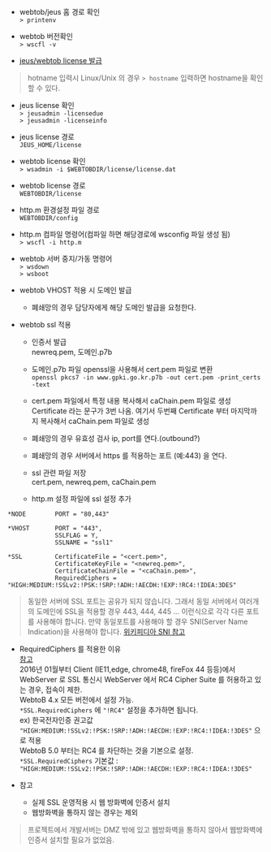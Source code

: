 - webtob/jeus 홈 경로 확인  
`> printenv`  

- webtob 버전확인  
`> wscfl -v`  


- [jeus/webtob license 발급](https://technet.tmaxsoft.com/ko/front/main/main.do)  
> hotname 입력시 Linux/Unix 의 경우 `> hostname` 입력하면 hostname을 확인할 수 있다.  

- jeus license 확인  
`> jeusadmin -licensedue`  
`> jeusadmin -licenseinfo`  

- jeus license 경로  
`JEUS_HOME/license`  

- webtob license 확인  
`> wsadmin -i $WEBTOBDIR/license/license.dat`  

- webtob license 경로  
`WEBTOBDIR/license`  

- http.m 환경설정 파일 경로  
`WEBTOBDIR/config`  

- http.m 컴파일 명령어(컴파일 하면 해당경로에 wsconfig 파일 생성 됨)  
`> wscfl -i http.m`  

- webtob 서버 중지/가동 명령어  
`> wsdown`  
`> wsboot`  

- webtob VHOST 적용 시 도메인 발급  
  - 폐쇄망의 경우 담당자에게 해당 도메인 발급을 요청한다.  

- webtob ssl 적용  
  - 인증서 발급  
  newreq.pem, 도메인.p7b  
  - 도메인.p7b 파일 openssl을 사용해서 cert.pem 파일로 변환  
  `openssl pkcs7 -in www.gpki.go.kr.p7b -out cert.pem -print_certs -text`  
  - cert.pem 파일에서 특정 내용 복사해서 caChain.pem 파일로 생성  
  Certificate 라는 문구가 3번 나옴. 여기서 두번째 Certificate 부터 마지막까지 복사해서 caChain.pem 파일로 생성  
  - 폐쇄망의 경우 유효성 검사 ip, port를 연다.(outbound?)  
  - 폐쇄망의 경우 서버에서 https 를 적용하는 포트 (예:443) 을 연다.  


  - ssl 관련 파일 저장  
  cert.pem, newreq.pem, caChain.pem  
  - http.m 설정 파일에 ssl 설정 추가  
~~~linux
*NODE        PORT = "80,443"

*VHOST       PORT = "443",
             SSLFLAG = Y,
             SSLNAME = "ssl1"

*SSL         CertificateFile = "<cert.pem>",
             CertificateKeyFile = "<newreq.pem>",
             CertificateChainFile = "<caChain.pem>",
             RequiredCiphers = "HIGH:MEDIUM:!SSLv2:!PSK:!SRP:!ADH:!AECDH:!EXP:!RC4:!IDEA:3DES"
~~~

> 동일한 서버에 SSL 포트는 공유가 되지 않습니다. 그래서 동일 서버에서 여러개의 도메인에 SSL을 적용할 경우 443, 444, 445 ...
이런식으로 각각 다른 포트를 사용해야 합니다. 만약 동일포트를 사용해야 할 경우 SNI(Server Name Indication)을 사용해야 합니다. 
[위키피디아 SNI 참고](https://ko.wikipedia.org/wiki/%EC%84%9C%EB%B2%84_%EB%84%A4%EC%9E%84_%EC%9D%B8%EB%94%94%EC%BC%80%EC%9D%B4%EC%85%98)  


- RequiredCiphers 를 적용한 이유  
[참고](https://technet.tmaxsoft.com/ko/front/support/notice/viewNotice.do?board_seq=CUST-20160226-000003)  
2016년 01월부터 Client (IE11,edge, chrome48, fireFox 44 등등)에서 WebServer 로 SSL 통신시
WebServer 에서 RC4 Cipher Suite 를 허용하고 있는 경우, 접속이 제한.  
WebtoB 4.x 모든 버전에서 설정 가능.  
`*SSL.RequiredCiphers` 에 `"!RC4"` 설정을 추가하면 됩니다.  
ex) 한국전자인증 권고값 `"HIGH:MEDIUM:!SSLv2:!PSK:!SRP:!ADH:!AECDH:!EXP:!RC4:!IDEA:!3DES"` 으로 적용  
WebtoB 5.0 부터는 RC4 를 차단하는 것을 기본으로 설정.  
`*SSL.RequiredCiphers` 기본값 : `"HIGH:MEDIUM:!SSLv2:!PSK:!SRP:!ADH:!AECDH:!EXP:!RC4:!IDEA:!3DES"`  


- 참고  
  - 실제 SSL 운영적용 시 웹 방화벽에 인증서 설치  
  - 웹방화벽을 통하지 않는 경우는 제외   
  
  
> 프로젝트에서 개발서버는 DMZ 밖에 있고 웹방화벽을 통하지 않아서 웹방화벽에 인증서 설치할 필요가 없었음.  
  


